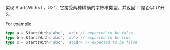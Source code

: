 实现'StartsWith<T，U>'，它接受两种精确的字符串类型，并返回'T'是否以'U'开头

For example

```typescript
type a = StartsWith<'abc', 'ac'> // expected to be false
type b = StartsWith<'abc', 'ab'> // expected to be true
type c = StartsWith<'abc', 'abcd'> // expected to be false
```